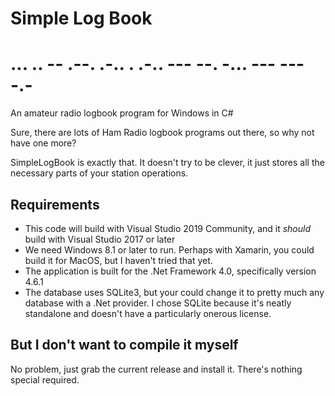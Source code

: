 # Simple Log Book
# ... .. -- .--. .-.. . .-.. --- --. -... --- --- -.-
An amateur radio logbook program for Windows in C#

Sure, there are lots of Ham Radio logbook programs out there, so why not have one more?

SimpleLogBook is exactly that.  It doesn't try to be clever, it just stores all the necessary parts of your station operations.

## Requirements
- This code will build with Visual Studio 2019 Community, and it _should_ build with Visual Studio 2017 or later
- We need Windows 8.1 or later to run.  Perhaps with Xamarin, you could build it for MacOS, but I haven't tried that yet.
- The application is built for the .Net Framework 4.0, specifically version 4.6.1
- The database uses SQLite3, but your could change it to pretty much any database with a .Net provider.  I chose SQLite because it's neatly standalone and doesn't have a particularly onerous license.

## But I don't want to compile it myself
No problem, just grab the current release and install it.  There's nothing special required.